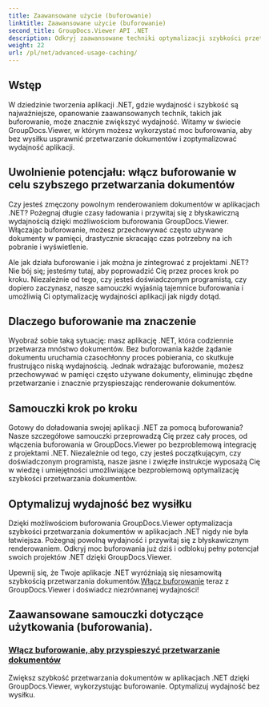 ```yaml
---
title: Zaawansowane użycie (buforowanie)
linktitle: Zaawansowane użycie (buforowanie)
second_title: GroupDocs.Viewer API .NET
description: Odkryj zaawansowane techniki optymalizacji szybkości przetwarzania dokumentów w aplikacjach .NET dzięki GroupDocs.Viewer. Dowiedz się, jak włączyć buforowanie w celu uzyskania większej wydajności już teraz!
weight: 22
url: /pl/net/advanced-usage-caching/
---
```


## Wstęp

W dziedzinie tworzenia aplikacji .NET, gdzie wydajność i szybkość są najważniejsze, opanowanie zaawansowanych technik, takich jak buforowanie, może znacznie zwiększyć wydajność. Witamy w świecie GroupDocs.Viewer, w którym możesz wykorzystać moc buforowania, aby bez wysiłku usprawnić przetwarzanie dokumentów i zoptymalizować wydajność aplikacji.

## Uwolnienie potencjału: włącz buforowanie w celu szybszego przetwarzania dokumentów

Czy jesteś zmęczony powolnym renderowaniem dokumentów w aplikacjach .NET? Pożegnaj długie czasy ładowania i przywitaj się z błyskawiczną wydajnością dzięki możliwościom buforowania GroupDocs.Viewer. Włączając buforowanie, możesz przechowywać często używane dokumenty w pamięci, drastycznie skracając czas potrzebny na ich pobranie i wyświetlenie.

Ale jak działa buforowanie i jak można je zintegrować z projektami .NET? Nie bój się; jesteśmy tutaj, aby poprowadzić Cię przez proces krok po kroku. Niezależnie od tego, czy jesteś doświadczonym programistą, czy dopiero zaczynasz, nasze samouczki wyjaśnią tajemnice buforowania i umożliwią Ci optymalizację wydajności aplikacji jak nigdy dotąd.

## Dlaczego buforowanie ma znaczenie

Wyobraź sobie taką sytuację: masz aplikację .NET, która codziennie przetwarza mnóstwo dokumentów. Bez buforowania każde żądanie dokumentu uruchamia czasochłonny proces pobierania, co skutkuje frustrująco niską wydajnością. Jednak wdrażając buforowanie, możesz przechowywać w pamięci często używane dokumenty, eliminując zbędne przetwarzanie i znacznie przyspieszając renderowanie dokumentów.

## Samouczki krok po kroku

Gotowy do doładowania swojej aplikacji .NET za pomocą buforowania? Nasze szczegółowe samouczki przeprowadzą Cię przez cały proces, od włączenia buforowania w GroupDocs.Viewer po bezproblemową integrację z projektami .NET. Niezależnie od tego, czy jesteś początkującym, czy doświadczonym programistą, nasze jasne i zwięzłe instrukcje wyposażą Cię w wiedzę i umiejętności umożliwiające bezproblemową optymalizację szybkości przetwarzania dokumentów.

## Optymalizuj wydajność bez wysiłku

Dzięki możliwościom buforowania GroupDocs.Viewer optymalizacja szybkości przetwarzania dokumentów w aplikacjach .NET nigdy nie była łatwiejsza. Pożegnaj powolną wydajność i przywitaj się z błyskawicznym renderowaniem. Odkryj moc buforowania już dziś i odblokuj pełny potencjał swoich projektów .NET dzięki GroupDocs.Viewer.

 Upewnij się, że Twoje aplikacje .NET wyróżniają się niesamowitą szybkością przetwarzania dokumentów.[Włącz buforowanie](./enable-caching/) teraz z GroupDocs.Viewer i doświadcz niezrównanej wydajności!

## Zaawansowane samouczki dotyczące użytkowania (buforowania).
### [Włącz buforowanie, aby przyspieszyć przetwarzanie dokumentów](./enable-caching/)
Zwiększ szybkość przetwarzania dokumentów w aplikacjach .NET dzięki GroupDocs.Viewer, wykorzystując buforowanie. Optymalizuj wydajność bez wysiłku.